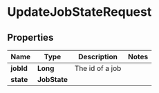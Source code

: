 

# UpdateJobStateRequest


## Properties

Name | Type | Description | Notes
------------ | ------------- | ------------- | -------------
**jobId** | **Long** | The id of a job | 
**state** | **JobState** |  | 



